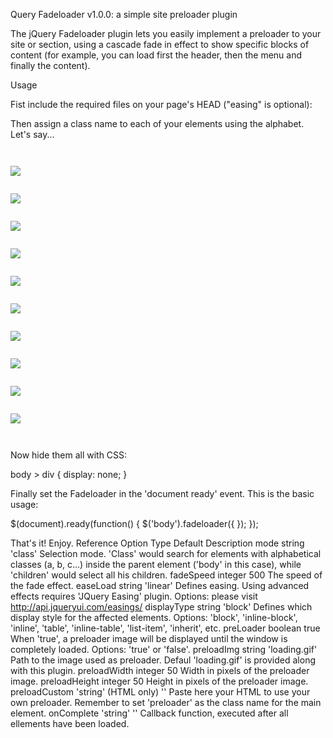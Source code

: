Query Fadeloader v1.0.0: a simple site preloader plugin

The jQuery Fadeloader plugin lets you easily implement a preloader to your site or section, using a cascade fade in effect to show specific blocks of content (for example, you can load first the header, then the menu and finally the content).

Usage

Fist include the required files on your page's HEAD ("easing" is optional):

<script src='//ajax.googleapis.com/ajax/libs/jquery/1.9.1/jquery.min.js'></script>
<script src='//cdnjs.cloudflare.com/ajax/libs/jquery-easing/1.3/jquery.easing.min.js'></script>
<script src='jquery.fadeloader.js'></script>

Then assign a class name to each of your elements using the alphabet. Let's say...

<body>
    <CODE>
    <div class="a"><img class="let" src="http://imageshack.us/a/img577/8746/80670611.jpg"></div>
    <div class="b"><img class="let" src="http://imageshack.us/a/img46/5216/37226104.jpg"></div>
    <div class="c"><img class="let" src="http://imageshack.us/a/img41/5663/51030348.jpg"></div>
    <div class="d"><img class="let" src="http://imageshack.us/a/img9/7412/73031581.jpg"></div>
    <div class="e"><img class="let" src="http://imageshack.us/a/img607/2171/14947433.jpg"></div>
    <div class="f"><img class="let" src="http://imageshack.us/a/img809/60/16218923.jpg"></div>
    <div class="g"><img class="let" src="http://imageshack.us/a/img46/5216/37226104.jpg"></div>
    <div class="h"><img class="let" src="http://imageshack.us/a/img41/5663/51030348.jpg"></div>
    <div class="i"><img class="let" src="http://imageshack.us/a/img9/7412/73031581.jpg"></div>
    <div class="j"><img class="let" src="http://imageshack.us/a/img24/6335/45762992.jpg"></div>
    </CODE>
</body>

Now hide them all with CSS:

body > div {
    display: none;
}

Finally set the Fadeloader in the 'document ready' event. This is the basic usage:

$(document).ready(function() {
    $('body').fadeloader({ });
});

That's it! Enjoy.
Reference
Option 	Type 	Default 	Description
mode 	string 	'class' 	Selection mode. 'Class' would search for elements with alphabetical classes (a, b, c...) inside the parent element ('body' in this case), while 'children' would select all his children.
fadeSpeed 	integer 	500 	The speed of the fade effect.
easeLoad 	string 	'linear' 	Defines easing. Using advanced effects requires 'JQuery Easing' plugin. Options: please visit http://api.jqueryui.com/easings/
displayType 	string 	'block' 	Defines which display style for the affected elements. Options: 'block', 'inline-block', 'inline', 'table', 'inline-table', 'list-item', 'inherit', etc.
preLoader 	boolean 	true 	When 'true', a preloader image will be displayed until the window is completely loaded. Options: 'true' or 'false'.
preloadImg 	string 	'loading.gif' 	Path to the image used as preloader. Defaul 'loading.gif' is provided along with this plugin.
preloadWidth 	integer 	50 	Width in pixels of the preloader image.
preloadHeight 	integer 	50 	Height in pixels of the preloader image.
preloadCustom 	'string' (HTML only) 	'' 	Paste here your HTML to use your own preloader. Remember to set 'preloader' as the class name for the main element.
onComplete 	'string' 	'' 	Callback function, executed after all ellements have been loaded.
